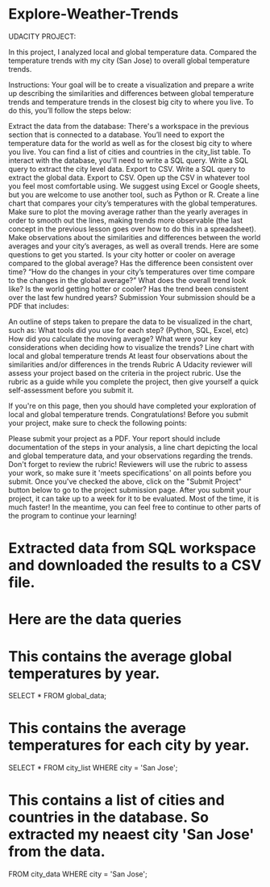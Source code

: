 # Explore-Weather-Trends

UDACITY PROJECT:

In this project, I analyzed local and global temperature data.
Compared the temperature trends with my city (San Jose) to overall global temperature trends.

Instructions: Your goal will be to create a visualization and prepare a write up describing the similarities and differences between global temperature trends and temperature trends in the closest big city to where you live. To do this, you’ll follow the steps below:

Extract the data from the database:  There's a workspace in the previous section that is connected to a database. You’ll need to export the temperature data for the world as well as for the closest big city to where you live. You can find a list of cities and countries in the city_list table. To interact with the database, you'll need to write a SQL query. Write a SQL query to extract the city level data. Export to CSV. Write a SQL query to extract the global data. Export to CSV. Open up the CSV in whatever tool you feel most comfortable using. We suggest using Excel or Google sheets, but you are welcome to use another tool, such as Python or R. Create a line chart that compares your city’s temperatures with the global temperatures. Make sure to plot the moving average rather than the yearly averages in order to smooth out the lines, making trends more observable (the last concept in the previous lesson goes over how to do this in a spreadsheet). Make observations about the similarities and differences between the world averages and your city’s averages, as well as overall trends. Here are some questions to get you started. Is your city hotter or cooler on average compared to the global average? Has the difference been consistent over time? “How do the changes in your city’s temperatures over time compare to the changes in the global average?” What does the overall trend look like? Is the world getting hotter or cooler? Has the trend been consistent over the last few hundred years? Submission Your submission should be a PDF that includes:

An outline of steps taken to prepare the data to be visualized in the chart, such as: What tools did you use for each step? (Python, SQL, Excel, etc) How did you calculate the moving average? What were your key considerations when deciding how to visualize the trends? Line chart with local and global temperature trends At least four observations about the similarities and/or differences in the trends Rubric A Udacity reviewer will assess your project based on the criteria in the project rubric. Use the rubric as a guide while you complete the project, then give yourself a quick self-assessment before you submit it.

If you're on this page, then you should have completed your exploration of local and global temperature trends. Congratulations! Before you submit your project, make sure to check the following points:

Please submit your project as a PDF. Your report should include documentation of the steps in your analysis, a line chart depicting the local and global temperature data, and your observations regarding the trends. Don't forget to review the rubric! Reviewers will use the rubric to assess your work, so make sure it 'meets specifications' on all points before you submit. Once you've checked the above, click on the "Submit Project" button below to go to the project submission page. After you submit your project, it can take up to a week for it to be evaluated. Most of the time, it is much faster! In the meantime, you can feel free to continue to other parts of the program to continue your learning!


# Extracted data from SQL workspace and downloaded the results to a CSV file.
# Here are the data queries

# This contains the average global temperatures by year.
SELECT * 
FROM global_data;

# This contains the average temperatures for each city by year.
SELECT * 
FROM city_list
WHERE city = 'San Jose';

# This contains a list of cities and countries in the database. So extracted my neaest city 'San Jose' from the data.
FROM city_data
WHERE city = 'San Jose';

